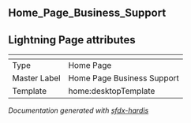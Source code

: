 ## Home_Page_Business_Support

## Lightning Page attributes

|<!-- -->|<!-- -->|
|:---|:---|
|Type| Home Page|
|Master Label|Home Page Business Support|
|Template|home:desktopTemplate|




<!-- Page description -->


_Documentation generated with [sfdx-hardis](https://sfdx-hardis.cloudity.com)_
